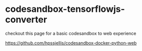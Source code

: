 # codesandbox-tensorflowjs-converter


checkout this page for a basic codesandbox to web experience

https://github.com/hpssjellis/codesandbox-docker-python-web


